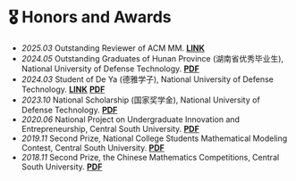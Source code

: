 # 🎖 Honors and Awards
- *2025.03* Outstanding Reviewer of ACM MM.   <a href="https://2024.acmmm.org/outstanding-ac-reviewer">**LINK**</a>
- *2024.05* Outstanding Graduates of Hunan Province (湖南省优秀毕业生), National University of Defense Technology.   <a href="https://wenyiwy99.github.io/pdf/Hunan.pdf">**PDF**</a>
- *2024.03* Student of De Ya (德雅学子), National University of Defense Technology.  <a href="https://mp.weixin.qq.com/s/aagXPaJ8bhkSFQlkUtrtYkw">**LINK**</a> <a href="https://wenyiwy99.github.io/pdf/Deya.pdf">**PDF**</a>
- *2023.10* National Scholarship (国家奖学金), National University of Defense Technology.  <a href="https://wenyiwy99.github.io/pdf/National.pdf">**PDF**</a>
- *2020.06* National Project on Undergraduate Innovation and Entrepreneurship, Central South University. <a href="https://wenyiwy99.github.io/pdf/Project.pdf">**PDF**</a>
- *2019.11* Second Prize, National College Students Mathematical Modeling Contest, Central South University. <a href="https://wenyiwy99.github.io/pdf/Modeling.pdf">**PDF**</a>
- *2018.11* Second Prize, the Chinese Mathematics Competitions, Central South University. <a href="https://wenyiwy99.github.io/pdf/Mathematics.pdf">**PDF**</a>
